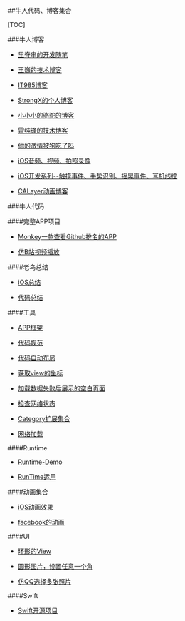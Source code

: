 ##牛人代码、博客集合

[TOC]

###牛人博客

* [里脊串的开发随笔](http://adad184.com/2014/08/21/kai-yuan-xiang-mu-mmplaceholder/)

* [王巍的技术博客](https://onevcat.com/#blog)
* [IT985博客](http://blog.it985.com/category/ios)
* [StrongX的个人博客](http://www.strongx.cn/)
* [小小小的骆驼的博客](http://www.voidcn.com/blog/xiaoluodecai/article/p-4520486.html)
* [雷纯锋的技术博客](http://blog.leichunfeng.com/blog/2016/02/27/mvvm-with-reactivecocoa/)
* [你的激情被狗吃了吗](http://www.521ios.com/)
* [iOS音频、视频、拍照录像](http://www.cnblogs.com/kenshincui/p/4186022.html)
* [iOS开发系列--触摸事件、手势识别、摇晃事件、耳机线控](http://www.cnblogs.com/kenshincui/p/3950646.html)
* [CALayer动画博客](http://www.cnblogs.com/kenshincui/p/3972100.html)

###牛人代码

####完整APP项目

* [Monkey一款查看Github排名的APP](https://github.com/coderyi/Monkey)

* [仿B站视频播放](https://git.oschina.net/snowimba/LHBiliBili.git )

####老鸟总结
* [iOS总结](https://github.com/100mango/zen )

* [代码总结](https://github.com/Tim9Liu9/TimLiu-iOS)

####工具

* [APP框架](https://github.com/wujunyang/MobileProject.git 	)
* [代码规范](https://github.com/QianKaiLu/Objective-C-Coding-Guidelines-In-Chinese)

* [代码自动布局](https://github.com/gsdios/SDAutoLayout)
* [获取view的坐标](https://github.com/adad184/MMPlaceHolder)

* [加载数据失败后展示的空白页面](https://github.com/dzenbot/DZNSegmentedControl )

* [检查网络状态](https://github.com/wujunyang/MobileProject.git 	)

* [Category扩展集合](https://github.com/shaojiankui/iOS-Categories.git 	)
* [网络加载](https://github.com/CoderJackyHuang/HYBNetworking )


####Runtime
* [Runtime-Demo](https://github.com/CoderJackyHuang/RuntimeDemo  )

* [RunTime运用](https://github.com/huang303513/iOSRunTimeExplore)

####动画集合

* [iOS动画效果](https://github.com/KittenYang/Animations)

* [facebook的动画](https://github.com/kevinzhow/pop-handapp)

####UI

* [环形的View](https://github.com/WZF-Fei/ZFProgressView)

* [圆形图片，设置任意一个角](https://github.com/raozhizhen/JMRoundedCorner	)
* [仿QQ选择多张照片](https://github.com/banchichen/TZImagePickerController)

####Swift

* [Swift开源项目](https://github.com/ipader/SwiftGuide/blob/master/Featured.md)

